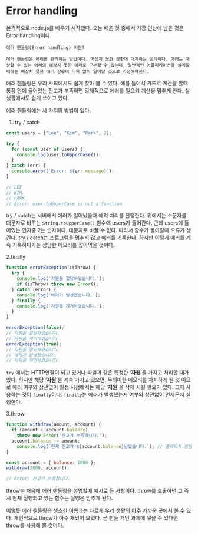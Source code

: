 #  Error handling
본격적으로 node.js를 배우기 시작했다. 오늘 배운 것 중에서 가장 인상에 남은 것은  Error handling이다. 

``` 
에러 핸들링(Error handling) 이란?
    
에러 핸들링은 에러를 관리하는 방법이다. 예상치 못한 상황에 대처하는 방식이다. 에러는 예상할 수 있는 에러와 예상치 못한 에러로 구분할 수 있는데, 일반적인 어플리케이션을 설계할 때에는 예상치 못한 에러 상황이 더욱 많이 일어날 것으로 가정해야한다. 
```

에러 핸들링은 우리 사회에서도 쉽게 찾아 볼 수 있다. 예를 들어서 카드로 계산을 할때 통장 안에 들어있는 잔고가 부족하면 강제적으로 에러를 일으켜 계산을 멈추게 한다. 실생활에서도 쉽게 쓰이고 있다.

에러 핸들링에는 세 가지의 방법이 있다.

1. try / catch
```javascript
const users = ["Lee", "Kim", "Park", 2];

try {
  for (const user of users) {
    console.log(user.toUpperCase());
  }
} catch (err) {
  console.error(`Error: ${err.message}`);
}

// LEE
// KIM
// PARK
// Error: user.toUpperCase is not a function
```
try / catch는 서버에서 에러가 일어났을때 예외 처리를 진행한다. 위에서는 소문자를 대문자로 바꾸는 `String.toUpperCase()` 함수에 users가 들어간다. 근데 users에 들어있는 인자중 2는 숫자이다. 대문자로 바꿀 수 없다. 따라서 함수가 돌아갈때 오류가 생긴다. try / catch는 프로그램을 멈추지 않고 에러를 기록한다. 하지만 이렇게 에러를 계속 기록하다가는 상당한 메모리를 잡아먹을 것이다.

2.finally
```javascript
function errorException(isThrow) {
  try {
    console.log('자원을 할당하였습니다.');
    if (isThrow) throw new Error();
  } catch (error) {
    console.log('에러가 발생했습니다.');
  } finally {
    console.log('자원을 제거하였습니다.');
  }
}

errorException(false);
// 자원을 할당하였습니다.
// 자원을 제거하였습니다.
errorException(true);
// 자원을 할당하였습니다.
// 에러가 발생했습니다.
// 자원을 제거하였습니다.
```
`try` 에서는 HTTP연결이 되고 있거나 파일과 같은 특정한 ‘**자원**’을 가지고 처리할 때가 있다. 하지만 해당 ‘**자원**'을 계속 가지고 있으면, 무의미한 메모리를 차지하게 될 것 이므로 에러 여부와 상관없이 일정 시점에서는 해당 ‘**자원**'을 삭제 시킬 필요가 있다. 그때 사용하는 것이 `finally`이다. `finally`는 에러가 발생했는지 여부와 상관없이 언제든지 실행한다.

3.throw
```javascript
function withdraw(amount, account) {
  if (amount > account.balance)
    throw new Error("잔고가 부족합니다.");
  account.balance -= amount;
	console.log(`현재 잔고가 ${account.balance}남았습니다.`); // 출력되지 않음
}

const account = { balance: 1000 };
withdraw(2000, account);

// Error: 잔고가 부족합니다.
```
throw는 처음에 에러 핸들링을 설명할때 예시로 든 사항이다. throw를 호출하면 그 즉시 현재 실행되고 있는 함수는 실행은 멈추게 된다.


이렇듯 에러 핸들링은 생소한 이름과는 다르게 우리 생활의 아주 가까운 곳에서 볼 수 있다. 개인적으로 throw가 아주 재밌어 보였다. 곧 만들 개인 과제에 넣을 수 있다면 throw를 사용해 볼 것이다.


